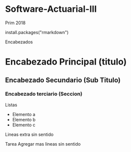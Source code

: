 # Software-Actuarial-III
Prim 2018

install.packages("rmarkdown")

Encabezados
# Encabezado Principal (titulo)
## Encabezado Secundario (Sub Titulo)
### Encabezado terciario (Seccion)

Listas
* Elemento a
* Elemento b
* Elemento c

Lineas extra sin sentido

Tarea
Agregar mas lineas sin sentido

